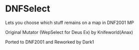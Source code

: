 # DNFSelect
Lets you choose which stuff remains on a map in DNF2001 MP

Original Mutator (WepSelect for Deus Ex) by Knifeworld(Anax)

Ported to DNF2001 and Reworked by Dark1
